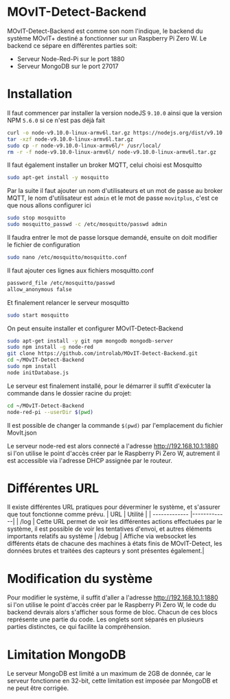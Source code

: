 # MOvIT-Detect-Backend

MOvIT-Detect-Backend est comme son nom l'indique, le backend du système MOvIT+ destiné a fonctionner sur un Raspberry Pi Zero W. Le backend ce sépare en différentes parties soit:

  - Serveur Node-Red-Pi sur le port 1880
  - Serveur MongoDB sur le port 27017

# Installation
Il faut commencer par installer la version nodeJS `9.10.0` ainsi que la version NPM `5.6.0` si ce n'est pas déjà fait
```bash
curl -o node-v9.10.0-linux-armv6l.tar.gz https://nodejs.org/dist/v9.10.0/node-v9.10.0-linux-armv6l.tar.gz
tar -xzf node-v9.10.0-linux-armv6l.tar.gz
sudo cp -r node-v9.10.0-linux-armv6l/* /usr/local/
rm -r -f node-v9.10.0-linux-armv6l/ node-v9.10.0-linux-armv6l.tar.gz
```

Il faut également installer un broker MQTT, celui choisi est Mosquitto
```bash
sudo apt-get install -y mosquitto 
```

Par la suite il faut ajouter un nom d'utilisateurs et un mot de passe au broker MQTT, le nom d'utilisateur est `admin` et le mot de passe `movitplus`, c'est ce que nous allons configurer ici
```bash
sudo stop mosquitto
sudo mosquitto_passwd -c /etc/mosquitto/passwd admin
```
Il faudra entrer le mot de passe lorsque demandé, ensuite on doit modifier le fichier de configuration
```bash
sudo nano /etc/mosquitto/mosquitto.conf
```
Il faut ajouter ces lignes aux fichiers mosquitto.conf
```bash
password_file /etc/mosquitto/passwd
allow_anonymous false
```
Et finalement relancer le serveur mosquitto
```bash
sudo start mosquitto
```

On peut ensuite installer et configurer MOvIT-Detect-Backend

```bash
sudo apt-get install -y git npm mongodb mongodb-server
sudo npm install -g node-red
git clone https://github.com/introlab/MOvIT-Detect-Backend.git
cd ~/MOvIT-Detect-Backend
sudo npm install
node initDatabase.js
```

Le serveur est finalement installé, pour le démarrer il suffit d'exécuter la commande dans le dossier racine du projet:

```bash
cd ~/MOvIT-Detect-Backend
node-red-pi --userDir $(pwd)
```
Il est possible de changer la commande `$(pwd)` par l'emplacement du fichier MovIt.json

Le serveur node-red est alors connecté a l'adresse http://192.168.10.1:1880 si l'on utilise le point d'accès créer par le Raspberry Pi Zero W, autrement il est accessible via l'adresse DHCP assignée par le routeur.

# Différentes URL
Il existe différentes URL pratiques pour déverminer le système, et s'assurer que tout fonctionne comme prévu.
| URL | Utilité |
| ------------- |-------------|
| /log      | Cette URL permet de voir les différentes actions effectuées par le système, il est possible de voir les tentatives d'envoi, et autres éléments importants relatifs au système
| /debug      | Affiche via websocket les différents états de chacune des machines à états finis de MOvIT-Detect, les données brutes et traitées des capteurs y sont présentes également.|

# Modification du système
Pour modifier le système, il suffit d'aller a l'adresse http://192.168.10.1:1880 si l'on utilise le point d'accès créer par le Raspberry Pi Zero W, le code du backend devrais alors s'afficher sous forme de bloc. Chacun de ces blocs représente une partie du code. Les onglets sont séparés en plusieurs parties distinctes, ce qui facilite la compréhension.


# Limitation MongoDB
Le serveur MongoDB est limité a un maximum de 2GB de donnée, car le serveur fonctionne en 32-bit, cette limitation est imposée par MongoDB et ne peut être corrigée.